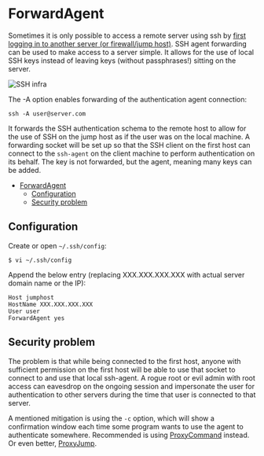 # ForwardAgent

Sometimes it is only possible to access a remote server using ssh by [first logging in to another server (or firewall/jump host)](Jumping-hosts.md). SSH agent forwarding can be used to make access to a server simple. It allows for the use of local SSH keys instead of leaving keys (without passphrases!) sitting on the server.

![SSH infra](https://github.com/tymyrddin/orchard/blob/main/mitigations/assets/images/infra.png)

The -A option enables forwarding of the authentication agent connection:

    ssh -A user@server.com 

It forwards the SSH authentication schema to the remote host to allow for the use of SSH on the jump host as if the user was on the local machine. A forwarding socket will be set up so that the SSH client on the first host can connect to the `ssh-agent` on the client machine to perform authentication on its behalf. The key is not forwarded, but the agent, meaning many keys can be added.

- [ForwardAgent](#forwardagent)
  - [Configuration](#configuration)
  - [Security problem](#security-problem)

## Configuration

Create or open `~/.ssh/config`:

    $ vi ~/.ssh/config

Append the below entry (replacing XXX.XXX.XXX.XXX with actual server domain name or the IP):

    Host jumphost
    HostName XXX.XXX.XXX.XXX
    User user
    ForwardAgent yes

## Security problem

The problem is that while being connected to the first host, anyone with sufficient permission on the first host will be able to use that socket to connect to and use that local ssh-agent. A rogue root or evil admin with root access can eavesdrop on the ongoing session and impersonate the user for authentication to other servers during the time that user is connected to that server.

A mentioned mitigation is using the `-c` option, which will show a confirmation window each time some program wants to use the agent to authenticate somewhere. Recommended is using [ProxyCommand](ProxyCommand.md) instead. Or even better, [ProxyJump](ProxyJump.md).

